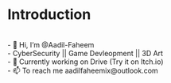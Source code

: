 <h1>Introduction</h1>
<br>
- 👋 Hi, I’m @Aadil-Faheem
<br>
- CyberSecurity || Game Devleopment || 3D Art
<br>
- 🚗 Currently working on Drive (Try it on Itch.io)
<br>
- 📫 To reach me aadilfaheemix@outlook.com
